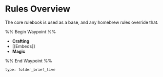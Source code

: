# Rules Overview
The core rulebook is used as a base, and any homebrew rules override that.




%% Begin Waypoint %%
- **Crafting**
- [[Embeds]]
- **Magic**

%% End Waypoint %%
 
```ccard
type: folder_brief_live
```
 
